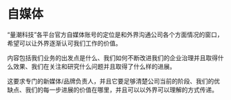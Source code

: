 # 自媒体

“量潮科技”各平台官方自媒体账号的定位是和外界沟通公司各个方面情况的窗口，希望可以让外界逐渐认可我们工作的价值。

内容包括我们业务的出发点是什么、我们如何不断改进我们的企业治理并且取得什么效果、我们在关注和研究什么问题并且取得了什么样的进展。

这要求专门的新媒体/品牌负责人，并且它要足够清楚公司当前的阶段、我们的优缺点、我们的每一步进展的价值在哪里，并且可以以外界可以理解的方式传递。
